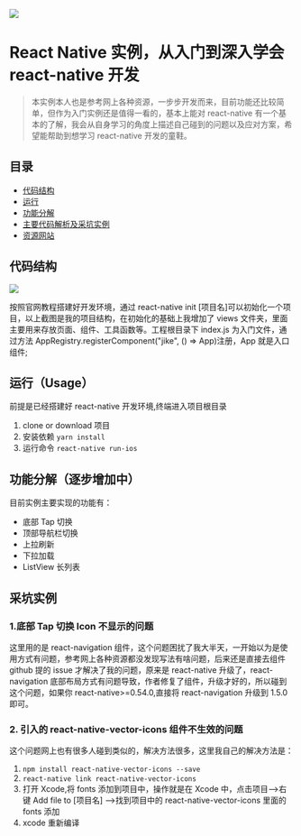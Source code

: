 ![](https://user-gold-cdn.xitu.io/2018/3/8/16204a5a018bc35c?w=368&h=709&f=png&s=174532)

# React Native 实例，从入门到深入学会 react-native 开发

> 本实例本人也是参考网上各种资源，一步步开发而来，目前功能还比较简单，但作为入门实例还是值得一看的，基本上能对 react-native 有一个基本的了解，我会从自身学习的角度上描述自己碰到的问题以及应对方案，希望能帮助到想学习 react-native 开发的童鞋。

## 目录

* [代码结构](#代码结构)
* [运行](#运行)
* [功能分解](#入门分解)
* [主要代码解析及采坑实例](#主要代码解析及采坑实例)
* [资源网站](#资源网站)

## 代码结构

![](https://user-gold-cdn.xitu.io/2018/3/8/1620498c3d183743?w=330&h=872&f=png&s=75201)

按照官网教程搭建好开发环境，通过 react-native init [项目名]可以初始化一个项目，以上截图是我的项目结构，在初始化的基础上我增加了 views 文件夹，里面主要用来存放页面、组件、工具函数等。工程根目录下 index.js 为入门文件，通过方法 AppRegistry.registerComponent("jike", () => App)注册，App 就是入口组件;

## 运行（Usage）

前提是已经搭建好 react-native 开发环境,终端进入项目根目录

1.  clone or download 项目
2.  安装依赖 `yarn install`
3.  运行命令 `react-native run-ios`

## 功能分解（逐步增加中）

目前实例主要实现的功能有：

* 底部 Tap 切换
* 顶部导航栏切换
* 上拉刷新
* 下拉加载
* ListView 长列表

## 采坑实例

### 1.底部 Tap 切换 Icon 不显示的问题

这里用的是 react-navigation 组件，这个问题困扰了我大半天，一开始以为是使用方式有问题，参考网上各种资源都没发现写法有啥问题，后来还是直接去组件 github 提的 issue 才解决了我的问题，原来是 react-native 升级了，react-navigation 底部布局方式有问题导致，作者修复了组件，升级才好的，所以碰到这个问题，如果你 react-native>=0.54.0,直接将 react-navigation 升级到 1.5.0 即可。

### 2. 引入的 react-native-vector-icons 组件不生效的问题

这个问题网上也有很多人碰到类似的，解决方法很多，这里我自己的解决方法是：<br/>

1.  `npm install react-native-vector-icons --save`
2.  `react-native link react-native-vector-icons`
3.  打开 Xcode,将 fonts 添加到项目中，操作就是在 Xcode 中，点击项目-->右键 Add file to [项目名] -->找到项目中的 react-native-vector-icons 里面的 fonts 添加
4.  xcode 重新编译
